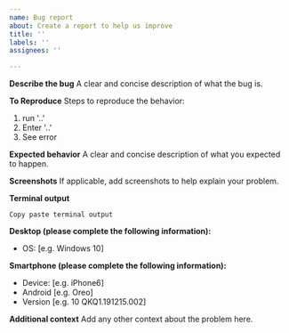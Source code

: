```yaml
---
name: Bug report
about: Create a report to help us improve
title: ''
labels: ''
assignees: ''

---
```


**Describe the bug**
A clear and concise description of what the bug is.

**To Reproduce**
Steps to reproduce the behavior:
1. run '..'
2. Enter '..'
3. See error

**Expected behavior**
A clear and concise description of what you expected to happen.

**Screenshots**
If applicable, add screenshots to help explain your problem.

**Terminal output**
```
Copy paste terminal output
```

**Desktop (please complete the following information):**
 - OS: [e.g. Windows 10]

**Smartphone (please complete the following information):**
 - Device: [e.g. iPhone6]
 - Android [e.g. Oreo]
 - Version [e.g. 10 QKQ1.191215.002]

**Additional context**
Add any other context about the problem here.
